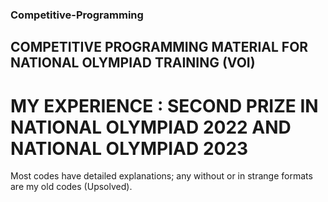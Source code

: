 ### Competitive-Programming
## COMPETITIVE PROGRAMMING MATERIAL FOR NATIONAL OLYMPIAD TRAINING (VOI)

# MY EXPERIENCE : SECOND PRIZE IN NATIONAL OLYMPIAD 2022 AND NATIONAL OLYMPIAD 2023

Most codes have detailed explanations; any without or in strange formats are my old codes (Upsolved).
